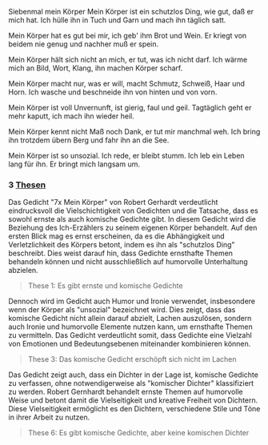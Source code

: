 Siebenmal mein Körper
Mein Körper ist ein schutzlos Ding,
wie gut, daß er mich hat.
Ich hülle ihn in Tuch und Garn
und mach ihn täglich satt.

Mein Körper hat es gut bei mir,
ich geb' ihm Brot und Wein.
Er kriegt von beidem nie genug
und nachher muß er spein.

Mein Körper hält sich nicht an mich,
er tut, was ich nicht darf.
Ich wärme mich an Bild, Wort, Klang,
ihn machen Körper scharf.

Mein Körper macht nur, was er will,
macht Schmutz, Schweiß, Haar und Horn.
Ich wasche und beschneide ihn
von hinten und von vorn.

Mein Körper ist voll Unvernunft,
ist gierig, faul und geil.
Tagtäglich geht er mehr kaputt,
ich mach ihn wieder heil.

Mein Körper kennt nicht Maß noch Dank,
er tut mir manchmal weh.
Ich bring ihn trotzdem übern Berg
und fahr ihn an die See.

Mein Körper ist so unsozial.
Ich rede, er bleibt stumm.
Ich leb ein Leben lang für ihn.
Er bringt mich langsam um.

### 3 [Thesen]()
Das Gedicht "7x Mein Körper" von Robert Gerhardt verdeutlicht eindrucksvoll die Vielschichtigkeit von Gedichten und die Tatsache, dass es sowohl ernste als auch komische Gedichte gibt. In diesem Gedicht wird die Beziehung des Ich-Erzählers zu seinem eigenen Körper behandelt. Auf den ersten Blick mag es ernst erscheinen, da es die Abhängigkeit und Verletzlichkeit des Körpers betont, indem es ihn als "schutzlos Ding" beschreibt. Dies weist darauf hin, dass Gedichte ernsthafte Themen behandeln können und nicht ausschließlich auf humorvolle Unterhaltung abzielen.

> These 1: Es gibt ernste und komische Gedichte

Dennoch wird im Gedicht auch Humor und Ironie verwendet, insbesondere wenn der Körper als "unsozial" bezeichnet wird. Dies zeigt, dass das komische Gedicht nicht allein darauf abzielt, Lachen auszulösen, sondern auch Ironie und humorvolle Elemente nutzen kann, um ernsthafte Themen zu vermitteln. Das Gedicht verdeutlicht somit, dass Gedichte eine Vielzahl von Emotionen und Bedeutungsebenen miteinander kombinieren können.

> These 3: Das komische Gedicht erschöpft sich nicht im Lachen

Das Gedicht zeigt auch, dass ein Dichter in der Lage ist, komische Gedichte zu verfassen, ohne notwendigerweise als "komischer Dichter" klassifiziert zu werden. Robert Gernhardt behandelt ernste Themen auf humorvolle Weise und betont damit die Vielseitigkeit und kreative Freiheit von Dichtern. Diese Vielseitigkeit ermöglicht es den Dichtern, verschiedene Stile und Töne in ihrer Arbeit zu nutzen.

> These 6: Es gibt komische Gedichte, aber keine komischen Dichter